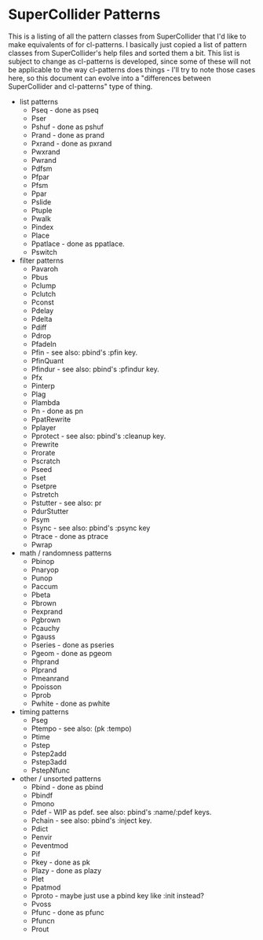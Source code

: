 # SuperCollider Patterns

This is a listing of all the pattern classes from SuperCollider that I'd like to make equivalents of for cl-patterns. I basically just copied a list of pattern classes from SuperCollider's help files and sorted them a bit. This list is subject to change as cl-patterns is developed, since some of these will not be applicable to the way cl-patterns does things - I'll try to note those cases here, so this document can evolve into a "differences between SuperCollider and cl-patterns" type of thing.

* list patterns
  * Pseq - done as pseq
  * Pser
  * Pshuf - done as pshuf
  * Prand - done as prand
  * Pxrand - done as pxrand
  * Pwxrand
  * Pwrand
  * Pdfsm
  * Pfpar
  * Pfsm
  * Ppar
  * Pslide
  * Ptuple
  * Pwalk
  * Pindex
  * Place
  * Ppatlace - done as ppatlace.
  * Pswitch
* filter patterns
  * Pavaroh
  * Pbus
  * Pclump
  * Pclutch
  * Pconst
  * Pdelay
  * Pdelta
  * Pdiff
  * Pdrop
  * PfadeIn
  * Pfin - see also: pbind's :pfin key.
  * PfinQuant
  * Pfindur - see also: pbind's :pfindur key.
  * Pfx
  * Pinterp
  * Plag
  * Plambda
  * Pn - done as pn
  * PpatRewrite
  * Pplayer
  * Pprotect - see also: pbind's :cleanup key.
  * Prewrite
  * Prorate
  * Pscratch
  * Pseed
  * Pset
  * Psetpre
  * Pstretch
  * Pstutter - see also: pr
  * PdurStutter
  * Psym
  * Psync - see also: pbind's :psync key
  * Ptrace - done as ptrace
  * Pwrap
* math / randomness patterns
  * Pbinop
  * Pnaryop
  * Punop
  * Paccum
  * Pbeta
  * Pbrown
  * Pexprand
  * Pgbrown
  * Pcauchy
  * Pgauss
  * Pseries - done as pseries
  * Pgeom - done as pgeom
  * Phprand
  * Plprand
  * Pmeanrand
  * Ppoisson
  * Pprob
  * Pwhite - done as pwhite
* timing patterns
  * Pseg
  * Ptempo - see also: (pk :tempo)
  * Ptime
  * Pstep
  * Pstep2add
  * Pstep3add
  * PstepNfunc
* other / unsorted patterns
  * Pbind - done as pbind
  * Pbindf
  * Pmono
  * Pdef - WIP as pdef. see also: pbind's :name/:pdef keys.
  * Pchain - see also: pbind's :inject key.
  * Pdict
  * Penvir
  * Peventmod
  * Pif
  * Pkey - done as pk
  * Plazy - done as plazy
  * Plet
  * Ppatmod
  * Pproto - maybe just use a pbind key like :init instead?
  * Pvoss
  * Pfunc - done as pfunc
  * Pfuncn
  * Prout
